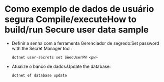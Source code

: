 # <a name="how-to-buildrun-secure-user-data-sample"></a><span data-ttu-id="47fe5-101">Como exemplo de dados de usuário segura Compile/execute</span><span class="sxs-lookup"><span data-stu-id="47fe5-101">How to build/run Secure user data sample</span></span>

* <span data-ttu-id="47fe5-102">Definir a senha com a ferramenta Gerenciador de segredo:</span><span class="sxs-lookup"><span data-stu-id="47fe5-102">Set password with the Secret Manager tool:</span></span>

  `dotnet user-secrets set SeedUserPW <pw>`

* <span data-ttu-id="47fe5-103">Atualize o banco de dados:</span><span class="sxs-lookup"><span data-stu-id="47fe5-103">Update the database:</span></span>

    `dotnet ef database update`
